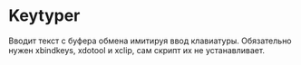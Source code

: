 # Keytyper
Вводит текст с буфера обмена имитируя ввод клавиатуры.
Обязательно нужен xbindkeys, xdotool и xclip, сам скрипт их не устанавливает.
